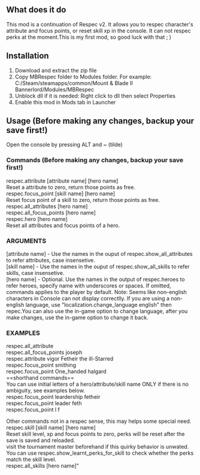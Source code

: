 ## What does it do
This mod is a continuation of Respec v2. It allows you to respec character's attribute and focus points, or reset skill xp in the console. It can not respec perks at the moment.This is my first mod, so good luck with that ; )

## Installation
1. Download and extract the zip file
2. Copy MBRespec folder to Modules folder. For example: C:/Steam/steamapps/common/Mount & Blade II Bannerlord/Modules/MBRespec 
3. Unblock dll if it is needed: Right click to dll then select Properties
4. Enable this mod in Mods tab in Launcher

## Usage (Before making any changes, backup your save first!)
Open the console by pressing ALT and ~ (tilde)
### Commands (Before making any changes, backup your save first!)
respec.attribute [attribute name] [hero name]  
  Reset a attribute to zero, return those points as free.  
respec.focus_point [skill name] [hero name]  
  Reset focus point of a skill to zero, return those points as free.  
respec.all_attributes [hero name]  
respec.all_focus_points [hero name]  
respec.hero [hero name]  
  Reset all attributes and focus points of a hero.  

### ARGUMENTS
[attribute name] - Use the names in the ouput of respec.show_all_attributes to refer attributes, case insensetive.  
[skill name] - Use the names in the ouput of respec.show_all_skills to refer skills, case insensetive.  
[hero name] - Optional. Use the names in the output of respec.heroes to refer heroes, specify name with underscores or spaces. If omitted, commands applies to the player by default.  Note: Seems like non-english characters in Console can not display correctlly. If you are using a non-english language, use \"localization.change_language english\" then repec.You can also use the in-game option to change language, after you make changes, use the in-game option to change it back.  

### EXAMPLES
respec.all_attribute  
respec.all_focus_points joseph  
respec.attribute vigor Fetheir the ill-Starred  
respec.focus_point smithing  
respec.focus_point One_handed halgard  
==shorthand commands==  
You can use initial letters of a hero/attribute/skill name ONLY if there is no ambiguity, see examples below.  
respec.focus_point leardership fetheir  
respec.focus_point leader feth  
respec.focus_point l f  

Other commands not in a respec sense, this may helps some special need.  
respec.skill [skill name] [hero name]  
Reset skill level, xp and focus points to zero, perks will be reset after the save is saved and reloaded.  
visit the tournament master beforehand if this quirky behavior is unwated.  
You can use respec.show_learnt_perks_for_skill to check whether the perks match the skill level.  
respec.all_skills [hero name]"  